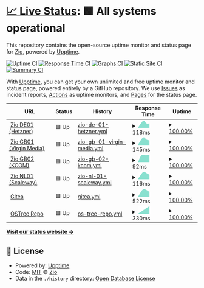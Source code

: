 # [📈 Live Status](https://uptime.zio.sh): <!--live status--> **🟩 All systems operational**

This repository contains the open-source uptime monitor and status page for [Zio](https://uptime.zio.sh), powered by [Upptime](https://github.com/upptime/upptime).

[![Uptime CI](https://github.com/ziodotsh/upptime/workflows/Uptime%20CI/badge.svg)](https://github.com/ziodotsh/upptime/actions?query=workflow%3A%22Uptime+CI%22)
[![Response Time CI](https://github.com/ziodotsh/upptime/workflows/Response%20Time%20CI/badge.svg)](https://github.com/ziodotsh/upptime/actions?query=workflow%3A%22Response+Time+CI%22)
[![Graphs CI](https://github.com/ziodotsh/upptime/workflows/Graphs%20CI/badge.svg)](https://github.com/ziodotsh/upptime/actions?query=workflow%3A%22Graphs+CI%22)
[![Static Site CI](https://github.com/ziodotsh/upptime/workflows/Static%20Site%20CI/badge.svg)](https://github.com/ziodotsh/upptime/actions?query=workflow%3A%22Static+Site+CI%22)
[![Summary CI](https://github.com/ziodotsh/upptime/workflows/Summary%20CI/badge.svg)](https://github.com/ziodotsh/upptime/actions?query=workflow%3A%22Summary+CI%22)

With [Upptime](https://upptime.js.org), you can get your own unlimited and free uptime monitor and status page, powered entirely by a GitHub repository. We use [Issues](https://github.com/ziodotsh/upptime/issues) as incident reports, [Actions](https://github.com/ziodotsh/upptime/actions) as uptime monitors, and [Pages](https://uptime.zio.sh) for the status page.

<!--start: status pages-->
<!-- This summary is generated by Upptime (https://github.com/upptime/upptime) -->
<!-- Do not edit this manually, your changes will be overwritten -->
<!-- prettier-ignore -->
| URL | Status | History | Response Time | Uptime |
| --- | ------ | ------- | ------------- | ------ |
| <img alt="" src="https://emojipedia-us.s3.amazonaws.com/source/skype/289/flag-germany_1f1e9-1f1ea.png" height="13"> [Zio DE01 (Hetzner)](https://de01.zio.sh) | 🟩 Up | [zio-de-01-hetzner.yml](https://github.com/ziodotsh/upptime/commits/HEAD/history/zio-de-01-hetzner.yml) | <details><summary><img alt="Response time graph" src="./graphs/zio-de-01-hetzner/response-time-week.png" height="20"> 118ms</summary><br><a href="https://uptime.zio.sh/history/zio-de-01-hetzner"><img alt="Response time 118" src="https://img.shields.io/endpoint?url=https%3A%2F%2Fraw.githubusercontent.com%2Fziodotsh%2Fupptime%2FHEAD%2Fapi%2Fzio-de-01-hetzner%2Fresponse-time.json"></a><br><a href="https://uptime.zio.sh/history/zio-de-01-hetzner"><img alt="24-hour response time 118" src="https://img.shields.io/endpoint?url=https%3A%2F%2Fraw.githubusercontent.com%2Fziodotsh%2Fupptime%2FHEAD%2Fapi%2Fzio-de-01-hetzner%2Fresponse-time-day.json"></a><br><a href="https://uptime.zio.sh/history/zio-de-01-hetzner"><img alt="7-day response time 118" src="https://img.shields.io/endpoint?url=https%3A%2F%2Fraw.githubusercontent.com%2Fziodotsh%2Fupptime%2FHEAD%2Fapi%2Fzio-de-01-hetzner%2Fresponse-time-week.json"></a><br><a href="https://uptime.zio.sh/history/zio-de-01-hetzner"><img alt="30-day response time 118" src="https://img.shields.io/endpoint?url=https%3A%2F%2Fraw.githubusercontent.com%2Fziodotsh%2Fupptime%2FHEAD%2Fapi%2Fzio-de-01-hetzner%2Fresponse-time-month.json"></a><br><a href="https://uptime.zio.sh/history/zio-de-01-hetzner"><img alt="1-year response time 118" src="https://img.shields.io/endpoint?url=https%3A%2F%2Fraw.githubusercontent.com%2Fziodotsh%2Fupptime%2FHEAD%2Fapi%2Fzio-de-01-hetzner%2Fresponse-time-year.json"></a></details> | <details><summary><a href="https://uptime.zio.sh/history/zio-de-01-hetzner">100.00%</a></summary><a href="https://uptime.zio.sh/history/zio-de-01-hetzner"><img alt="All-time uptime 100.00%" src="https://img.shields.io/endpoint?url=https%3A%2F%2Fraw.githubusercontent.com%2Fziodotsh%2Fupptime%2FHEAD%2Fapi%2Fzio-de-01-hetzner%2Fuptime.json"></a><br><a href="https://uptime.zio.sh/history/zio-de-01-hetzner"><img alt="24-hour uptime 100.00%" src="https://img.shields.io/endpoint?url=https%3A%2F%2Fraw.githubusercontent.com%2Fziodotsh%2Fupptime%2FHEAD%2Fapi%2Fzio-de-01-hetzner%2Fuptime-day.json"></a><br><a href="https://uptime.zio.sh/history/zio-de-01-hetzner"><img alt="7-day uptime 100.00%" src="https://img.shields.io/endpoint?url=https%3A%2F%2Fraw.githubusercontent.com%2Fziodotsh%2Fupptime%2FHEAD%2Fapi%2Fzio-de-01-hetzner%2Fuptime-week.json"></a><br><a href="https://uptime.zio.sh/history/zio-de-01-hetzner"><img alt="30-day uptime 100.00%" src="https://img.shields.io/endpoint?url=https%3A%2F%2Fraw.githubusercontent.com%2Fziodotsh%2Fupptime%2FHEAD%2Fapi%2Fzio-de-01-hetzner%2Fuptime-month.json"></a><br><a href="https://uptime.zio.sh/history/zio-de-01-hetzner"><img alt="1-year uptime 100.00%" src="https://img.shields.io/endpoint?url=https%3A%2F%2Fraw.githubusercontent.com%2Fziodotsh%2Fupptime%2FHEAD%2Fapi%2Fzio-de-01-hetzner%2Fuptime-year.json"></a></details>
| <img alt="" src="https://emojipedia-us.s3.amazonaws.com/source/skype/289/flag-united-kingdom_1f1ec-1f1e7.png" height="13"> [Zio GB01 (Virgin Media)](https://gb01.zio.sh) | 🟩 Up | [zio-gb-01-virgin-media.yml](https://github.com/ziodotsh/upptime/commits/HEAD/history/zio-gb-01-virgin-media.yml) | <details><summary><img alt="Response time graph" src="./graphs/zio-gb-01-virgin-media/response-time-week.png" height="20"> 145ms</summary><br><a href="https://uptime.zio.sh/history/zio-gb-01-virgin-media"><img alt="Response time 145" src="https://img.shields.io/endpoint?url=https%3A%2F%2Fraw.githubusercontent.com%2Fziodotsh%2Fupptime%2FHEAD%2Fapi%2Fzio-gb-01-virgin-media%2Fresponse-time.json"></a><br><a href="https://uptime.zio.sh/history/zio-gb-01-virgin-media"><img alt="24-hour response time 145" src="https://img.shields.io/endpoint?url=https%3A%2F%2Fraw.githubusercontent.com%2Fziodotsh%2Fupptime%2FHEAD%2Fapi%2Fzio-gb-01-virgin-media%2Fresponse-time-day.json"></a><br><a href="https://uptime.zio.sh/history/zio-gb-01-virgin-media"><img alt="7-day response time 145" src="https://img.shields.io/endpoint?url=https%3A%2F%2Fraw.githubusercontent.com%2Fziodotsh%2Fupptime%2FHEAD%2Fapi%2Fzio-gb-01-virgin-media%2Fresponse-time-week.json"></a><br><a href="https://uptime.zio.sh/history/zio-gb-01-virgin-media"><img alt="30-day response time 145" src="https://img.shields.io/endpoint?url=https%3A%2F%2Fraw.githubusercontent.com%2Fziodotsh%2Fupptime%2FHEAD%2Fapi%2Fzio-gb-01-virgin-media%2Fresponse-time-month.json"></a><br><a href="https://uptime.zio.sh/history/zio-gb-01-virgin-media"><img alt="1-year response time 145" src="https://img.shields.io/endpoint?url=https%3A%2F%2Fraw.githubusercontent.com%2Fziodotsh%2Fupptime%2FHEAD%2Fapi%2Fzio-gb-01-virgin-media%2Fresponse-time-year.json"></a></details> | <details><summary><a href="https://uptime.zio.sh/history/zio-gb-01-virgin-media">100.00%</a></summary><a href="https://uptime.zio.sh/history/zio-gb-01-virgin-media"><img alt="All-time uptime 100.00%" src="https://img.shields.io/endpoint?url=https%3A%2F%2Fraw.githubusercontent.com%2Fziodotsh%2Fupptime%2FHEAD%2Fapi%2Fzio-gb-01-virgin-media%2Fuptime.json"></a><br><a href="https://uptime.zio.sh/history/zio-gb-01-virgin-media"><img alt="24-hour uptime 100.00%" src="https://img.shields.io/endpoint?url=https%3A%2F%2Fraw.githubusercontent.com%2Fziodotsh%2Fupptime%2FHEAD%2Fapi%2Fzio-gb-01-virgin-media%2Fuptime-day.json"></a><br><a href="https://uptime.zio.sh/history/zio-gb-01-virgin-media"><img alt="7-day uptime 100.00%" src="https://img.shields.io/endpoint?url=https%3A%2F%2Fraw.githubusercontent.com%2Fziodotsh%2Fupptime%2FHEAD%2Fapi%2Fzio-gb-01-virgin-media%2Fuptime-week.json"></a><br><a href="https://uptime.zio.sh/history/zio-gb-01-virgin-media"><img alt="30-day uptime 100.00%" src="https://img.shields.io/endpoint?url=https%3A%2F%2Fraw.githubusercontent.com%2Fziodotsh%2Fupptime%2FHEAD%2Fapi%2Fzio-gb-01-virgin-media%2Fuptime-month.json"></a><br><a href="https://uptime.zio.sh/history/zio-gb-01-virgin-media"><img alt="1-year uptime 100.00%" src="https://img.shields.io/endpoint?url=https%3A%2F%2Fraw.githubusercontent.com%2Fziodotsh%2Fupptime%2FHEAD%2Fapi%2Fzio-gb-01-virgin-media%2Fuptime-year.json"></a></details>
| <img alt="" src="https://emojipedia-us.s3.amazonaws.com/source/skype/289/flag-united-kingdom_1f1ec-1f1e7.png" height="13"> [Zio GB02 (KCOM)](https://gb02.zio.sh) | 🟩 Up | [zio-gb-02-kcom.yml](https://github.com/ziodotsh/upptime/commits/HEAD/history/zio-gb-02-kcom.yml) | <details><summary><img alt="Response time graph" src="./graphs/zio-gb-02-kcom/response-time-week.png" height="20"> 92ms</summary><br><a href="https://uptime.zio.sh/history/zio-gb-02-kcom"><img alt="Response time 92" src="https://img.shields.io/endpoint?url=https%3A%2F%2Fraw.githubusercontent.com%2Fziodotsh%2Fupptime%2FHEAD%2Fapi%2Fzio-gb-02-kcom%2Fresponse-time.json"></a><br><a href="https://uptime.zio.sh/history/zio-gb-02-kcom"><img alt="24-hour response time 92" src="https://img.shields.io/endpoint?url=https%3A%2F%2Fraw.githubusercontent.com%2Fziodotsh%2Fupptime%2FHEAD%2Fapi%2Fzio-gb-02-kcom%2Fresponse-time-day.json"></a><br><a href="https://uptime.zio.sh/history/zio-gb-02-kcom"><img alt="7-day response time 92" src="https://img.shields.io/endpoint?url=https%3A%2F%2Fraw.githubusercontent.com%2Fziodotsh%2Fupptime%2FHEAD%2Fapi%2Fzio-gb-02-kcom%2Fresponse-time-week.json"></a><br><a href="https://uptime.zio.sh/history/zio-gb-02-kcom"><img alt="30-day response time 92" src="https://img.shields.io/endpoint?url=https%3A%2F%2Fraw.githubusercontent.com%2Fziodotsh%2Fupptime%2FHEAD%2Fapi%2Fzio-gb-02-kcom%2Fresponse-time-month.json"></a><br><a href="https://uptime.zio.sh/history/zio-gb-02-kcom"><img alt="1-year response time 92" src="https://img.shields.io/endpoint?url=https%3A%2F%2Fraw.githubusercontent.com%2Fziodotsh%2Fupptime%2FHEAD%2Fapi%2Fzio-gb-02-kcom%2Fresponse-time-year.json"></a></details> | <details><summary><a href="https://uptime.zio.sh/history/zio-gb-02-kcom">100.00%</a></summary><a href="https://uptime.zio.sh/history/zio-gb-02-kcom"><img alt="All-time uptime 100.00%" src="https://img.shields.io/endpoint?url=https%3A%2F%2Fraw.githubusercontent.com%2Fziodotsh%2Fupptime%2FHEAD%2Fapi%2Fzio-gb-02-kcom%2Fuptime.json"></a><br><a href="https://uptime.zio.sh/history/zio-gb-02-kcom"><img alt="24-hour uptime 100.00%" src="https://img.shields.io/endpoint?url=https%3A%2F%2Fraw.githubusercontent.com%2Fziodotsh%2Fupptime%2FHEAD%2Fapi%2Fzio-gb-02-kcom%2Fuptime-day.json"></a><br><a href="https://uptime.zio.sh/history/zio-gb-02-kcom"><img alt="7-day uptime 100.00%" src="https://img.shields.io/endpoint?url=https%3A%2F%2Fraw.githubusercontent.com%2Fziodotsh%2Fupptime%2FHEAD%2Fapi%2Fzio-gb-02-kcom%2Fuptime-week.json"></a><br><a href="https://uptime.zio.sh/history/zio-gb-02-kcom"><img alt="30-day uptime 100.00%" src="https://img.shields.io/endpoint?url=https%3A%2F%2Fraw.githubusercontent.com%2Fziodotsh%2Fupptime%2FHEAD%2Fapi%2Fzio-gb-02-kcom%2Fuptime-month.json"></a><br><a href="https://uptime.zio.sh/history/zio-gb-02-kcom"><img alt="1-year uptime 100.00%" src="https://img.shields.io/endpoint?url=https%3A%2F%2Fraw.githubusercontent.com%2Fziodotsh%2Fupptime%2FHEAD%2Fapi%2Fzio-gb-02-kcom%2Fuptime-year.json"></a></details>
| <img alt="" src="https://emojipedia-us.s3.amazonaws.com/source/skype/289/flag-netherlands_1f1f3-1f1f1.png" height="13"> [Zio NL01 (Scaleway)](https://nl01.zio.sh) | 🟩 Up | [zio-nl-01-scaleway.yml](https://github.com/ziodotsh/upptime/commits/HEAD/history/zio-nl-01-scaleway.yml) | <details><summary><img alt="Response time graph" src="./graphs/zio-nl-01-scaleway/response-time-week.png" height="20"> 116ms</summary><br><a href="https://uptime.zio.sh/history/zio-nl-01-scaleway"><img alt="Response time 116" src="https://img.shields.io/endpoint?url=https%3A%2F%2Fraw.githubusercontent.com%2Fziodotsh%2Fupptime%2FHEAD%2Fapi%2Fzio-nl-01-scaleway%2Fresponse-time.json"></a><br><a href="https://uptime.zio.sh/history/zio-nl-01-scaleway"><img alt="24-hour response time 116" src="https://img.shields.io/endpoint?url=https%3A%2F%2Fraw.githubusercontent.com%2Fziodotsh%2Fupptime%2FHEAD%2Fapi%2Fzio-nl-01-scaleway%2Fresponse-time-day.json"></a><br><a href="https://uptime.zio.sh/history/zio-nl-01-scaleway"><img alt="7-day response time 116" src="https://img.shields.io/endpoint?url=https%3A%2F%2Fraw.githubusercontent.com%2Fziodotsh%2Fupptime%2FHEAD%2Fapi%2Fzio-nl-01-scaleway%2Fresponse-time-week.json"></a><br><a href="https://uptime.zio.sh/history/zio-nl-01-scaleway"><img alt="30-day response time 116" src="https://img.shields.io/endpoint?url=https%3A%2F%2Fraw.githubusercontent.com%2Fziodotsh%2Fupptime%2FHEAD%2Fapi%2Fzio-nl-01-scaleway%2Fresponse-time-month.json"></a><br><a href="https://uptime.zio.sh/history/zio-nl-01-scaleway"><img alt="1-year response time 116" src="https://img.shields.io/endpoint?url=https%3A%2F%2Fraw.githubusercontent.com%2Fziodotsh%2Fupptime%2FHEAD%2Fapi%2Fzio-nl-01-scaleway%2Fresponse-time-year.json"></a></details> | <details><summary><a href="https://uptime.zio.sh/history/zio-nl-01-scaleway">100.00%</a></summary><a href="https://uptime.zio.sh/history/zio-nl-01-scaleway"><img alt="All-time uptime 100.00%" src="https://img.shields.io/endpoint?url=https%3A%2F%2Fraw.githubusercontent.com%2Fziodotsh%2Fupptime%2FHEAD%2Fapi%2Fzio-nl-01-scaleway%2Fuptime.json"></a><br><a href="https://uptime.zio.sh/history/zio-nl-01-scaleway"><img alt="24-hour uptime 100.00%" src="https://img.shields.io/endpoint?url=https%3A%2F%2Fraw.githubusercontent.com%2Fziodotsh%2Fupptime%2FHEAD%2Fapi%2Fzio-nl-01-scaleway%2Fuptime-day.json"></a><br><a href="https://uptime.zio.sh/history/zio-nl-01-scaleway"><img alt="7-day uptime 100.00%" src="https://img.shields.io/endpoint?url=https%3A%2F%2Fraw.githubusercontent.com%2Fziodotsh%2Fupptime%2FHEAD%2Fapi%2Fzio-nl-01-scaleway%2Fuptime-week.json"></a><br><a href="https://uptime.zio.sh/history/zio-nl-01-scaleway"><img alt="30-day uptime 100.00%" src="https://img.shields.io/endpoint?url=https%3A%2F%2Fraw.githubusercontent.com%2Fziodotsh%2Fupptime%2FHEAD%2Fapi%2Fzio-nl-01-scaleway%2Fuptime-month.json"></a><br><a href="https://uptime.zio.sh/history/zio-nl-01-scaleway"><img alt="1-year uptime 100.00%" src="https://img.shields.io/endpoint?url=https%3A%2F%2Fraw.githubusercontent.com%2Fziodotsh%2Fupptime%2FHEAD%2Fapi%2Fzio-nl-01-scaleway%2Fuptime-year.json"></a></details>
| <img alt="" src="https://git.zio.sh/assets/img/logo.svg" height="13"> [Gitea](https://git.zio.sh) | 🟩 Up | [gitea.yml](https://github.com/ziodotsh/upptime/commits/HEAD/history/gitea.yml) | <details><summary><img alt="Response time graph" src="./graphs/gitea/response-time-week.png" height="20"> 522ms</summary><br><a href="https://uptime.zio.sh/history/gitea"><img alt="Response time 522" src="https://img.shields.io/endpoint?url=https%3A%2F%2Fraw.githubusercontent.com%2Fziodotsh%2Fupptime%2FHEAD%2Fapi%2Fgitea%2Fresponse-time.json"></a><br><a href="https://uptime.zio.sh/history/gitea"><img alt="24-hour response time 522" src="https://img.shields.io/endpoint?url=https%3A%2F%2Fraw.githubusercontent.com%2Fziodotsh%2Fupptime%2FHEAD%2Fapi%2Fgitea%2Fresponse-time-day.json"></a><br><a href="https://uptime.zio.sh/history/gitea"><img alt="7-day response time 522" src="https://img.shields.io/endpoint?url=https%3A%2F%2Fraw.githubusercontent.com%2Fziodotsh%2Fupptime%2FHEAD%2Fapi%2Fgitea%2Fresponse-time-week.json"></a><br><a href="https://uptime.zio.sh/history/gitea"><img alt="30-day response time 522" src="https://img.shields.io/endpoint?url=https%3A%2F%2Fraw.githubusercontent.com%2Fziodotsh%2Fupptime%2FHEAD%2Fapi%2Fgitea%2Fresponse-time-month.json"></a><br><a href="https://uptime.zio.sh/history/gitea"><img alt="1-year response time 522" src="https://img.shields.io/endpoint?url=https%3A%2F%2Fraw.githubusercontent.com%2Fziodotsh%2Fupptime%2FHEAD%2Fapi%2Fgitea%2Fresponse-time-year.json"></a></details> | <details><summary><a href="https://uptime.zio.sh/history/gitea">100.00%</a></summary><a href="https://uptime.zio.sh/history/gitea"><img alt="All-time uptime 100.00%" src="https://img.shields.io/endpoint?url=https%3A%2F%2Fraw.githubusercontent.com%2Fziodotsh%2Fupptime%2FHEAD%2Fapi%2Fgitea%2Fuptime.json"></a><br><a href="https://uptime.zio.sh/history/gitea"><img alt="24-hour uptime 100.00%" src="https://img.shields.io/endpoint?url=https%3A%2F%2Fraw.githubusercontent.com%2Fziodotsh%2Fupptime%2FHEAD%2Fapi%2Fgitea%2Fuptime-day.json"></a><br><a href="https://uptime.zio.sh/history/gitea"><img alt="7-day uptime 100.00%" src="https://img.shields.io/endpoint?url=https%3A%2F%2Fraw.githubusercontent.com%2Fziodotsh%2Fupptime%2FHEAD%2Fapi%2Fgitea%2Fuptime-week.json"></a><br><a href="https://uptime.zio.sh/history/gitea"><img alt="30-day uptime 100.00%" src="https://img.shields.io/endpoint?url=https%3A%2F%2Fraw.githubusercontent.com%2Fziodotsh%2Fupptime%2FHEAD%2Fapi%2Fgitea%2Fuptime-month.json"></a><br><a href="https://uptime.zio.sh/history/gitea"><img alt="1-year uptime 100.00%" src="https://img.shields.io/endpoint?url=https%3A%2F%2Fraw.githubusercontent.com%2Fziodotsh%2Fupptime%2FHEAD%2Fapi%2Fgitea%2Fuptime-year.json"></a></details>
| <img alt="" src="https://favicons.githubusercontent.com/ostree.zio.sh" height="13"> [OSTree Repo](https://ostree.zio.sh) | 🟩 Up | [os-tree-repo.yml](https://github.com/ziodotsh/upptime/commits/HEAD/history/os-tree-repo.yml) | <details><summary><img alt="Response time graph" src="./graphs/os-tree-repo/response-time-week.png" height="20"> 330ms</summary><br><a href="https://uptime.zio.sh/history/os-tree-repo"><img alt="Response time 330" src="https://img.shields.io/endpoint?url=https%3A%2F%2Fraw.githubusercontent.com%2Fziodotsh%2Fupptime%2FHEAD%2Fapi%2Fos-tree-repo%2Fresponse-time.json"></a><br><a href="https://uptime.zio.sh/history/os-tree-repo"><img alt="24-hour response time 330" src="https://img.shields.io/endpoint?url=https%3A%2F%2Fraw.githubusercontent.com%2Fziodotsh%2Fupptime%2FHEAD%2Fapi%2Fos-tree-repo%2Fresponse-time-day.json"></a><br><a href="https://uptime.zio.sh/history/os-tree-repo"><img alt="7-day response time 330" src="https://img.shields.io/endpoint?url=https%3A%2F%2Fraw.githubusercontent.com%2Fziodotsh%2Fupptime%2FHEAD%2Fapi%2Fos-tree-repo%2Fresponse-time-week.json"></a><br><a href="https://uptime.zio.sh/history/os-tree-repo"><img alt="30-day response time 330" src="https://img.shields.io/endpoint?url=https%3A%2F%2Fraw.githubusercontent.com%2Fziodotsh%2Fupptime%2FHEAD%2Fapi%2Fos-tree-repo%2Fresponse-time-month.json"></a><br><a href="https://uptime.zio.sh/history/os-tree-repo"><img alt="1-year response time 330" src="https://img.shields.io/endpoint?url=https%3A%2F%2Fraw.githubusercontent.com%2Fziodotsh%2Fupptime%2FHEAD%2Fapi%2Fos-tree-repo%2Fresponse-time-year.json"></a></details> | <details><summary><a href="https://uptime.zio.sh/history/os-tree-repo">100.00%</a></summary><a href="https://uptime.zio.sh/history/os-tree-repo"><img alt="All-time uptime 100.00%" src="https://img.shields.io/endpoint?url=https%3A%2F%2Fraw.githubusercontent.com%2Fziodotsh%2Fupptime%2FHEAD%2Fapi%2Fos-tree-repo%2Fuptime.json"></a><br><a href="https://uptime.zio.sh/history/os-tree-repo"><img alt="24-hour uptime 100.00%" src="https://img.shields.io/endpoint?url=https%3A%2F%2Fraw.githubusercontent.com%2Fziodotsh%2Fupptime%2FHEAD%2Fapi%2Fos-tree-repo%2Fuptime-day.json"></a><br><a href="https://uptime.zio.sh/history/os-tree-repo"><img alt="7-day uptime 100.00%" src="https://img.shields.io/endpoint?url=https%3A%2F%2Fraw.githubusercontent.com%2Fziodotsh%2Fupptime%2FHEAD%2Fapi%2Fos-tree-repo%2Fuptime-week.json"></a><br><a href="https://uptime.zio.sh/history/os-tree-repo"><img alt="30-day uptime 100.00%" src="https://img.shields.io/endpoint?url=https%3A%2F%2Fraw.githubusercontent.com%2Fziodotsh%2Fupptime%2FHEAD%2Fapi%2Fos-tree-repo%2Fuptime-month.json"></a><br><a href="https://uptime.zio.sh/history/os-tree-repo"><img alt="1-year uptime 100.00%" src="https://img.shields.io/endpoint?url=https%3A%2F%2Fraw.githubusercontent.com%2Fziodotsh%2Fupptime%2FHEAD%2Fapi%2Fos-tree-repo%2Fuptime-year.json"></a></details>

<!--end: status pages-->

[**Visit our status website →**](https://uptime.zio.sh)

## 📄 License

- Powered by: [Upptime](https://github.com/upptime/upptime)
- Code: [MIT](./LICENSE) © [Zio](https://uptime.zio.sh)
- Data in the `./history` directory: [Open Database License](https://opendatacommons.org/licenses/odbl/1-0/)
